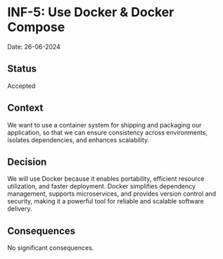 # INF-5: Use Docker & Docker Compose

Date: 26-06-2024


## Status

Accepted


## Context


We want to use a container system for shipping and packaging our application, so that we can ensure consistency across environments, isolates dependencies, and enhances scalability. 

## Decision


We will use Docker because it enables portability, efficient resource utilization, and faster deployment. Docker simplifies dependency management, supports microservices, and provides version control and security, making it a powerful tool for reliable and scalable software delivery.


## Consequences

No significant consequences.